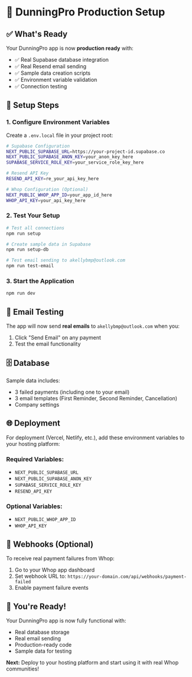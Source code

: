 # 🚀 DunningPro Production Setup

## ✅ What's Ready

Your DunningPro app is now **production ready** with:
- ✅ Real Supabase database integration
- ✅ Real Resend email sending
- ✅ Sample data creation scripts
- ✅ Environment variable validation
- ✅ Connection testing

## 🔧 Setup Steps

### 1. Configure Environment Variables

Create a `.env.local` file in your project root:

```bash
# Supabase Configuration
NEXT_PUBLIC_SUPABASE_URL=https://your-project-id.supabase.co
NEXT_PUBLIC_SUPABASE_ANON_KEY=your_anon_key_here
SUPABASE_SERVICE_ROLE_KEY=your_service_role_key_here

# Resend API Key
RESEND_API_KEY=re_your_api_key_here

# Whop Configuration (Optional)
NEXT_PUBLIC_WHOP_APP_ID=your_app_id_here
WHOP_API_KEY=your_api_key_here
```

### 2. Test Your Setup

```bash
# Test all connections
npm run setup

# Create sample data in Supabase
npm run setup-db

# Test email sending to akellybmp@outlook.com
npm run test-email
```

### 3. Start the Application

```bash
npm run dev
```

## 📧 Email Testing

The app will now send **real emails** to `akellybmp@outlook.com` when you:
1. Click "Send Email" on any payment
2. Test the email functionality

## 🗄️ Database

Sample data includes:
- 3 failed payments (including one to your email)
- 3 email templates (First Reminder, Second Reminder, Cancellation)
- Company settings

## 🌐 Deployment

For deployment (Vercel, Netlify, etc.), add these environment variables to your hosting platform:

### Required Variables:
- `NEXT_PUBLIC_SUPABASE_URL`
- `NEXT_PUBLIC_SUPABASE_ANON_KEY`
- `SUPABASE_SERVICE_ROLE_KEY`
- `RESEND_API_KEY`

### Optional Variables:
- `NEXT_PUBLIC_WHOP_APP_ID`
- `WHOP_API_KEY`

## 🔗 Webhooks (Optional)

To receive real payment failures from Whop:

1. Go to your Whop app dashboard
2. Set webhook URL to: `https://your-domain.com/api/webhooks/payment-failed`
3. Enable payment failure events

## 🎉 You're Ready!

Your DunningPro app is now fully functional with:
- Real database storage
- Real email sending
- Production-ready code
- Sample data for testing

**Next:** Deploy to your hosting platform and start using it with real Whop communities!

